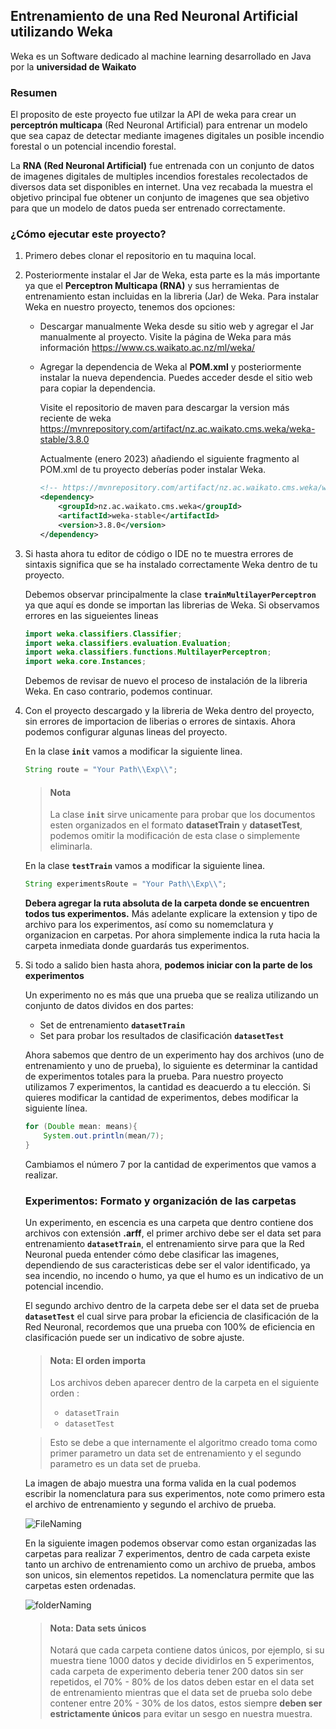 ## **Entrenamiento de una Red Neuronal Artificial utilizando Weka**

Weka es un Software dedicado al machine learning desarrollado en Java por la **universidad de Waikato**

### **Resumen**

El proposito de este proyecto fue utilzar la API de weka para crear un **perceptrón multicapa** (Red Neuronal Artificial) para entrenar un modelo que sea capaz de detectar mediante imagenes digitales un posible incendio forestal o un potencial incendio forestal.

La **RNA (Red Neuronal Artificial)** fue entrenada con un conjunto de datos de imagenes digitales de multiples incendios forestales recolectados de diversos data set disponibles en internet. Una vez recabada la muestra el objetivo principal fue obtener un conjunto de imagenes que sea objetivo para que un modelo de datos pueda ser entrenado correctamente.

### **¿Cómo ejecutar este proyecto?**

1. Primero debes clonar el repositorio en tu maquina local.

2. Posteriormente instalar el Jar de Weka, esta parte es la más importante ya que el **Perceptron Multicapa (RNA)** y sus herramientas de entrenamiento estan incluidas en la libreria (Jar) de Weka. Para instalar Weka en nuestro proyecto, tenemos dos opciones:

    * Descargar manualmente Weka desde su sitio web y agregar el Jar manualmente al proyecto. Visite la página de Weka para más información https://www.cs.waikato.ac.nz/ml/weka/

    * Agregar la dependencia de Weka al **POM.xml** y posteriormente instalar la nueva dependencia. Puedes acceder desde el sitio web para copiar la dependencia.

        Visite el repositorio de maven para descargar la version más reciente de weka https://mvnrepository.com/artifact/nz.ac.waikato.cms.weka/weka-stable/3.8.0
    
        Actualmente (enero 2023) añadiendo el siguiente fragmento al POM.xml de tu proyecto deberías poder instalar Weka.

        ```xml
        <!-- https://mvnrepository.com/artifact/nz.ac.waikato.cms.weka/weka-stable -->
        <dependency>
            <groupId>nz.ac.waikato.cms.weka</groupId>
            <artifactId>weka-stable</artifactId>
            <version>3.8.0</version>
        </dependency>
        ```

3. Si hasta ahora tu editor de código o IDE no te muestra errores de sintaxis significa que se ha instalado correctamente Weka dentro de tu proyecto. 

    Debemos observar principalmente la clase **`trainMultilayerPerceptron`** ya que aquí es donde se importan las librerias de Weka. Si observamos errores en las sigueientes lineas

    ```java
    import weka.classifiers.Classifier;
    import weka.classifiers.evaluation.Evaluation;
    import weka.classifiers.functions.MultilayerPerceptron;
    import weka.core.Instances;
    ```
    Debemos de revisar de nuevo el proceso de instalación de la libreria Weka. En caso contrario, podemos continuar.

4. Con el proyecto descargado y la libreria de Weka dentro del proyecto, sin errores de importacion de liberias o errores de sintaxis. Ahora podemos configurar algunas lineas del proyecto. 

    En la clase **`init`** vamos a modificar la siguiente linea.

    ```java
    String route = "Your Path\\Exp\\";
    ```

    > #### **Nota**
    > La clase **`init`** sirve unicamente para probar que los documentos esten organizados en el formato  **datasetTrain** y **datasetTest**, podemos omitir la modificación de esta clase o simplemente eliminarla.

    En la clase **`testTrain`** vamos a modificar la siguiente linea.

    ```java
    String experimentsRoute = "Your Path\\Exp\\";
    ```

    **Debera agregar la ruta absoluta de la carpeta donde se encuentren todos tus experimentos.** Más adelante explicare la extension y tipo de archivo para los experimentos, así como su nomemclatura y organizacion en carpetas. Por ahora simplemente indica la ruta hacia la carpeta inmediata donde guardarás tus experimentos.

5. Si todo a salido bien hasta ahora, **podemos iniciar con la parte de los experimentos**

    Un experimento no es más que una prueba que se realiza utilizando un conjunto de datos dividos en dos partes:

    * Set de entrenamiento **`datasetTrain`**
    * Set para probar los resultados de clasificación **`datasetTest`**

    Ahora sabemos que dentro de un experimento hay dos archivos (uno de entrenamiento y uno de prueba), lo siguiente es determinar la cantidad de experimentos totales para la prueba. Para nuestro proyecto utilizamos 7 experimentos, la cantidad es deacuerdo a tu elección. Si quieres modificar la cantidad de experimentos, debes modificar la siguiente línea.

    ```java
    for (Double mean: means){
        System.out.println(mean/7);
    }
    ```

    Cambiamos el número 7 por la cantidad de experimentos que vamos a realizar.


    ### **Experimentos: Formato y organización de las carpetas**

    Un experimento, en escencia es una carpeta que dentro contiene dos archivos con extensión **.arff**, el primer archivo debe ser el data set para entrenamiento **`datasetTrain`**, el entrenamiento sirve para que la Red Neuronal pueda entender cómo debe clasificar las imagenes, dependiendo de sus caracteristicas debe ser el valor identificado, ya sea incendio, no incendo o humo, ya que el humo es un indicativo de un potencial incendio.

    El segundo archivo dentro de la carpeta debe ser el data set de prueba **`datasetTest`** el cual sirve para probar la eficiencia de clasificación de la Red Neuronal, recordemos que una prueba con 100% de eficiencia en clasificación puede ser un indicativo de sobre ajuste.

    > #### **Nota: El orden importa**
    > Los archivos deben aparecer dentro de la carpeta en el siguiente orden :
    > * `datasetTrain` 
    > * `datasetTest`
    
    > Esto se debe a que internamente el algoritmo creado toma como primer parametro un data set de entrenamiento y el segundo parametro es un data set de prueba.

    La imagen de abajo muestra una forma valida en la cual podemos escribir la nomenclatura para sus experimentos, note como primero esta el archivo de entrenamiento y segundo el archivo de prueba.

    ![FileNaming](https://user-images.githubusercontent.com/115047831/214491655-ffaa3658-4416-4b54-b993-c523f796f005.PNG)

    En la siguiente imagen podemos observar como estan organizadas las carpetas para realizar 7 experimentos, dentro de cada carpeta existe tanto un archivo de entrenamiento como un archivo de prueba, ambos son unicos, sin elementos repetidos. La nomenclatura permite que las carpetas esten ordenadas.

    ![folderNaming](https://user-images.githubusercontent.com/115047831/214492918-0bd96604-ff9f-4475-90f0-1d7f8ff3c4d3.PNG)

     > #### **Nota: Data sets únicos**
    > Notará que cada carpeta contiene datos únicos, por ejemplo, si su muestra tiene 1000 datos y decide dividirlos en 5 experimentos, cada carpeta de experimento deberia tener 200 datos sin ser repetidos, el 70% - 80% de los datos deben estar en el data set de entrenamiento mientras que el data set de prueba solo debe contener entre 20% - 30% de los datos, estos siempre **deben ser estrictamente únicos** para evitar un sesgo en nuestra muestra.
